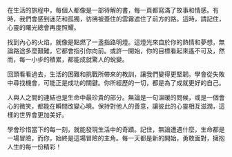 在生活的旅程中，每個人都像是一部待解的書，每一頁都寫滿了故事和情感。有時，我們會感到迷茫和孤獨，彷彿被蓋住的雲霧遮住了前方的路。這時，請記住，心靈的曙光總會再度照耀。

找到內心的火焰，就像是點燃了一盞指路明燈。這燈光來自於你的熱情和夢想，無論路途多麼艱難，它都會指引你向前。或許一開始，你的目標看起來遙不可及，然而，每一小步的積累，都能成就驚人的蛻變。

回頭看看過去，生活的困難和挑戰所帶來的教訓，讓我們變得更堅韌。學會從失敗中尋找機會，可能正是成功的關鍵。你所經歷的一切，都是為了成就更好的自己。

人與人之間的連結也是生命中最珍貴的部分。無論是一句溫暖的問候，或是一個會心的微笑，都能在瞬間改變心境。保持對他人的善意，讓彼此的心靈相互滋潤，這樣的世界會更加美好。

學會珍惜當下的每一刻，就能發現生活中的奇蹟。記住，無論遭遇什麼，生命都是一場冒險，而你，始終是這場冒險的主角。每一天都是新的開始，勇敢面對，擁抱人生的每一份精彩！